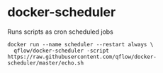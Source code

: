 # docker-scheduler
Runs scripts as cron scheduled jobs

```
docker run --name scheduler --restart always \
  qflow/docker-scheduler -script https://raw.githubusercontent.com/qflow/docker-scheduler/master/echo.sh
```
